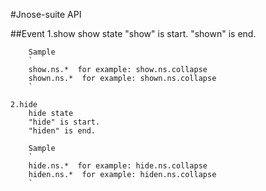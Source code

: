 #Jnose-suite API

##Event
    1.show
        show state
        "show" is start.
        "shown" is end.

        Sample
        `
        show.ns.*  for example: show.ns.collapse
        shown.ns.*  for example: shown.ns.collapse
        `

    2.hide
        hide state
        "hide" is start.
        "hiden" is end.

        Sample
        `
        hide.ns.*  for example: hide.ns.collapse
        hiden.ns.*  for example: hiden.ns.collapse
        `